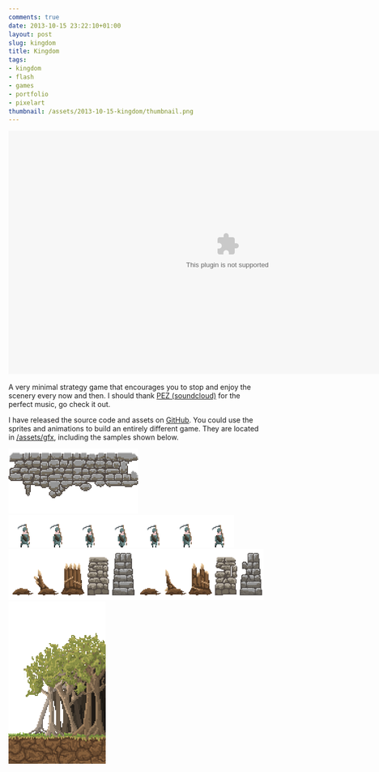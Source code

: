 ```yaml
---
comments: true
date: 2013-10-15 23:22:10+01:00
layout: post
slug: kingdom
title: Kingdom
tags:
- kingdom
- flash
- games
- portfolio
- pixelart
thumbnail: /assets/2013-10-15-kingdom/thumbnail.png
---
```


<object type="application/x-shockwave-flash" data="/assets/2013-10-15-kingdom/kingdom.swf" width="864" height="480" >
    <param name="movie" value="/assets/2013-10-15-kingdom/kingdom.swf">
    <param name="allowfullscreen" value="true" />
    <embed src="/assets/2013-10-15-kingdom/kingdom.swf" width="865" height="480" quality="high" />
</object>

A very minimal strategy game that encourages you to stop and enjoy the scenery every now and then. I should thank [PEZ (soundcloud)](http://soundcloud.com/pez_pez) for the perfect music, go check it out.

I have released the source code and assets on [GitHub](http://github.com/noio/kingdom). You could use the sprites and animations to build an entirely different game. They are located in [/assets/gfx](https://github.com/noio/kingdom/tree/master/assets/gfx), including the samples shown below.


![](/assets/2013-10-15-kingdom/cobblestones.png)
![](/assets/2013-10-15-kingdom/farmer.png)
![](/assets/2013-10-15-kingdom/walls.png)
![](/assets/2013-10-15-kingdom/treeline.png)


